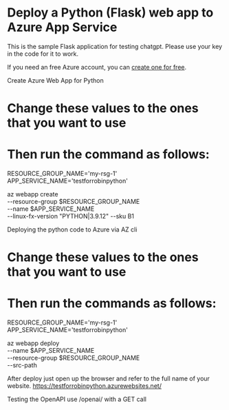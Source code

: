 # Deploy a Python (Flask) web app to Azure App Service 

This is the sample Flask application for testing chatgpt. Please use your key in the code for it to work.

If you need an free Azure account, you can [create one for free](https://azure.microsoft.com/en-us/free/).


Create Azure Web App for Python

# Change these values to the ones that you want to use 
# Then run the command as follows:

RESOURCE_GROUP_NAME='my-rsg-1'
APP_SERVICE_NAME='testforrobinpython'

az webapp create \
    --resource-group $RESOURCE_GROUP_NAME \
    --name $APP_SERVICE_NAME \
    --linux-fx-version "PYTHON|3.9.12" --sku B1

Deploying the python code to Azure via AZ cli

# Change these values to the ones that you want to use 
# Then run the commands as follows:

RESOURCE_GROUP_NAME='my-rsg-1'
APP_SERVICE_NAME='testforrobinpython'

az webapp deploy \
    --name $APP_SERVICE_NAME \
    --resource-group $RESOURCE_GROUP_NAME \
    --src-path <zip-file-path>

After deploy just open up the browser and refer to the full name of your website.
https://testforrobinpython.azurewebsites.net/


Testing the OpenAPI use /openai/<question> with a GET call


